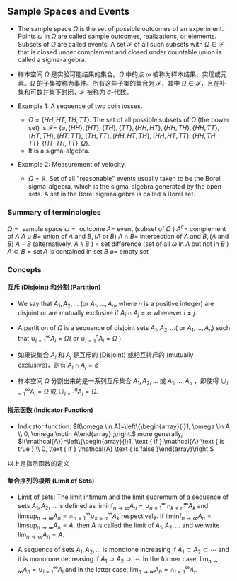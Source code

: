 ## Sample Spaces and Events

- The sample space $\Omega$ is the set of possible outcomes of an experiment. Points $\omega$ in $\Omega$ are called sample outcomes, realizations, or elements. Subsets of $\Omega$ are called events. A set $\mathcal{F}$ of all such subsets with $\Omega \in \mathcal{F}$ that is closed under complement and closed under countable union is called a sigma-algebra.
- 样本空间 $\Omega$ 是实验可能结果的集合。$\Omega$ 中的点 $\omega$ 被称为样本结果、实现或元素。$\Omega$ 的子集被称为事件。所有这些子集的集合为 $\mathcal{F}$，其中 $\Omega \in \mathcal{F}$，且在补集和可数并集下封闭，$\mathcal{F}$ 被称为 $\sigma$-代数。

- Example 1: A sequence of two coin tosses.
	- $\Omega=\{H H, H T, T H, T T\}$. The set of all possible subsets of $\Omega$ (the power set) is $\mathcal{F}=$ $\{\varnothing,\{H H\},\{H T\},\{T H\},\{T T\},\{H H, H T\},\{H H, T H\},\{H H, T T\},\{H T, T H\},\{H T, T T\}$, $\{T H, T T\},\{H H, H T, T H\},\{H H, H T, T T\},\{H H, T H, T T\},\{H T, T H, T T\}, \Omega\}$.
	- It is a sigma-algebra.
- Example 2: Measurement of velocity.
	- $\Omega=\mathbb{R}$. Set of all "reasonable" events usually taken to be the Borel sigma-algebra, which is the sigma-algebra generated by the open sets. A set in the Borel sigmaalgebra is called a Borel set.

### Summary of terminologies

$\Omega=\text { sample space }$
$\omega=\text { outcome }$
$A=$ event (subset of $\Omega$ )
$A^c=$ complement of $A$
$A \cup B=$ union of $A$ and $B,(A$ or $B)$
$A \cap B=$ intersection of $A$ and $B,(A$ and $B)$
$A-B$ (alternatively, $A \backslash B$ ) $=$ set difference (set of all $\omega$ in $A$ but not in $B$ )
$A \subset B=\operatorname{set} A$ is contained in set $B$
$\varnothing=$ empty set

### Concepts

#### 互斥 (Disjoint) 和分割 (Partition)

- We say that $A_1, A_2, \ldots$ (or $A_1, \ldots, A_n$, where $n$ is a positive integer) are disjoint or are mutually exclusive if $A_i \cap A_j=\emptyset$ whenever $i \neq j$. 
- A partition of $\Omega$ is a sequence of disjoint sets $A_1, A_2, \ldots\left(\right.$ or $\left.A_1, \ldots, A_n\right)$ such that $\cup_{i=1}^{\infty} A_i=\Omega\left(\right.$ or $\cup_{i=1}^n A_i=\Omega$ ).

- 如果说集合 $A_i$ 和 $A_j$ 是互斥的 (Disjoint) 或相互排斥的 (mutually exclusive)，则有 $A_i \cap A_j=\emptyset$
- 样本空间 $\Omega$ 分割出来的是一系列互斥集合 $A_1, A_2, \ldots$ 或 $A_1, \ldots, A_n$ ，即使得 $\cup_{i=1}^{\infty} A_i=\Omega$ 或 $\cup_{i=1}^n A_i=\Omega$.

#### 指示函数 (Indicator Function)

- Indicator function: $I(\omega \in A)=\left\{\begin{array}{l}1, \omega \in A \\ 0, \omega \notin A\end{array} ;\right.$ more generally, $I(\mathcal{A})=\left\{\begin{array}{l}1, \text { if } \mathcal{A} \text { is true } \\ 0, \text { if } \mathcal{A} \text { is false }\end{array}\right.$

以上是指示函数的定义

#### 集合序列的极限 (Limit of Sets)

- Limit of sets: The limit infimum and the limit supremum of a sequence of sets $A_1, A_2, \ldots$ is defined as $\liminf _{n \rightarrow \infty} A_n=\cup_{n=1}^{\infty} \cap_{k=n}^{\infty} A_k$ and $\limsup _{n \rightarrow \infty} A_n=\cap_{n=1}^{\infty} \cup_{k=n}^{\infty} A_k$ respectively. If $\liminf _{n \rightarrow \infty} A_n=\limsup _{n \rightarrow \infty} A_n=A$, then $A$ is called the limit of $A_1, A_2, \ldots$ and we write $\lim _{n \rightarrow \infty} A_n=A$.



- A sequence of sets $A_1, A_2, \ldots$ is monotone increasing if $A_1 \subset A_2 \subset \cdots$ and it is monotone decreasing if $A_1 \supset A_2 \supset \cdots$. In the former case, $\lim _{n \rightarrow \infty} A_n=\cup_{i=1}^{\infty} A_i$ and in the latter case, $\lim _{n \rightarrow \infty} A_n=\cap_{i=1}^{\infty} A_i$.



